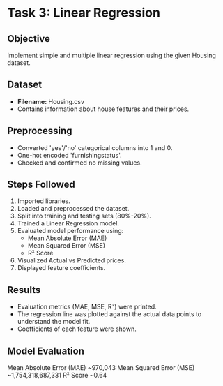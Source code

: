 # Task 3: Linear Regression

## Objective
Implement simple and multiple linear regression using the given Housing dataset.

## Dataset
- **Filename:** Housing.csv
- Contains information about house features and their prices.

## Preprocessing
- Converted 'yes'/'no' categorical columns into 1 and 0.
- One-hot encoded 'furnishingstatus'.
- Checked and confirmed no missing values.

## Steps Followed
1. Imported libraries.
2. Loaded and preprocessed the dataset.
3. Split into training and testing sets (80%-20%).
4. Trained a Linear Regression model.
5. Evaluated model performance using:
   - Mean Absolute Error (MAE)
   - Mean Squared Error (MSE)
   - R² Score
6. Visualized Actual vs Predicted prices.
7. Displayed feature coefficients.

## Results
- Evaluation metrics (MAE, MSE, R²) were printed.
- The regression line was plotted against the actual data points to understand the model fit.
- Coefficients of each feature were shown.

## Model Evaluation
Mean Absolute Error (MAE) ~970,043
Mean Squared Error (MSE) ~1,754,318,687,331
R² Score ~0.64
